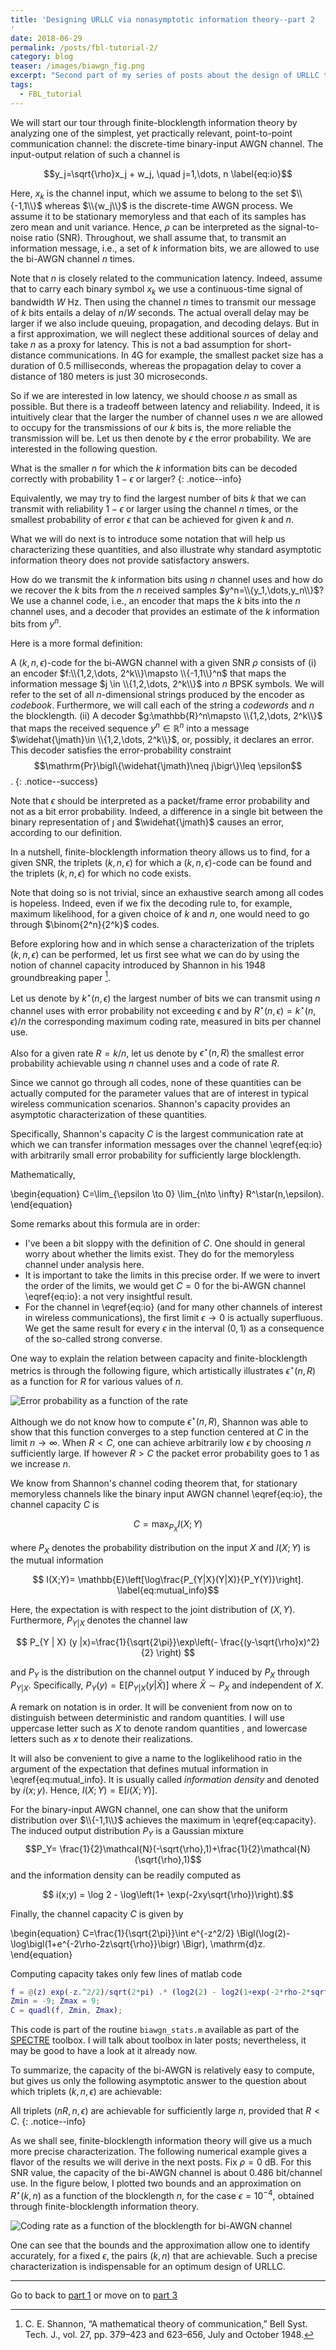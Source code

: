 ```yaml
---
title: 'Designing URLLC via nonasymptotic information theory--part 2
'
date: 2018-06-29
permalink: /posts/fbl-tutorial-2/
category: blog
teaser: /images/biawgn_fig.png
excerpt: "Second part of my series of posts about the design of URLLC through finite-blocklength information theory: the binary-input AWGN channel and its fundamental limits."
tags:
  - FBL_tutorial
---
```

We will start our tour through finite-blocklength information theory by analyzing one of the simplest, yet practically relevant, point-to-point communication channel: the discrete-time binary-input AWGN channel.
The input-output relation of such a channel is

$$y_j=\sqrt{\rho}x_j + w_j, \quad j=1,\dots, n \label{eq:io}$$

Here, $x_k$ is the channel input, which we assume to belong to the set $\\{-1,1\\}$ whereas $\\{w_j\\}$ is the discrete-time AWGN process. We assume it to be stationary memoryless and that each of its samples has zero mean and unit variance. Hence, $\rho$ can be interpreted as the signal-to-noise ratio (SNR). Throughout, we shall assume that, to transmit an information message, i.e., a set of $k$ information bits, we are allowed to use the bi-AWGN channel $n$ times. 

Note that $n$ is closely related to the communication latency. Indeed, assume that to carry each binary symbol $x_k$ we use a continuous-time signal of bandwidth $W$ Hz. Then using the channel $n$ times to transmit our message of $k$ bits entails a delay of $n/W$ seconds. The actual overall delay may be larger if we also include queuing, propagation, and decoding delays. But in a first approximation, we will neglect these additional sources of delay and take $n$ as a  proxy for latency. This is not a bad assumption for short-distance communications. In 4G for example, the smallest packet size has a duration of 0.5 milliseconds, whereas the propagation delay to cover a distance of 180 meters is just 30 microseconds.


So if we are interested in low latency, we should choose $n$ as small as possible.  But there is a tradeoff between latency and reliability. Indeed, it is intuitively clear that the larger the number of channel uses $n$ we are allowed  to occupy for the transmissions of our $k$ bits is, the more reliable the transmission will be. Let us then denote by $\epsilon$ the error probability. We are interested in the following question. 


What is the smaller $n$ for which the $k$ information bits can be decoded correctly with probability $1-\epsilon$ or larger?
{: .notice--info}

Equivalently, we may try to find the largest number of bits $k$ that we can transmit  with reliability $1-\epsilon$ or larger using the channel $n$ times, or the smallest probability of error $\epsilon$ that can be achieved for given $k$ and $n$. 

What we will do next is to introduce some notation that will help us characterizing these quantities, and also illustrate why standard asymptotic information theory does not provide satisfactory answers. 

How do we transmit the $k$ information bits using $n$ channel uses and how do we recover the $k$ bits from the $n$ received samples $y^n=\\{y_1,\dots,y_n\\}$? We use a channel code, i.e., an encoder that maps the $k$ bits into the $n$ channel uses, and a decoder that provides an estimate of the $k$ information bits from $y^n$. 

Here is a more formal definition:

<!--TODO: Could include a figure of the enc-dec-->

A $(k,n,\epsilon)$-code for the bi-AWGN channel with a given SNR $\rho$ consists of (i)
an encoder $f:\\{1,2,\dots, 2^k\\}\mapsto \\{-1,1\\}^n$ that maps the information message $j \in \\{1,2,\dots, 2^k\\}$ into $n$ BPSK symbols. We will refer to the set of all $n$-dimensional strings produced by the encoder as *codebook*. Furthermore, we will call each of the string a *codewords* and $n$ the blocklength.
(ii) A decoder $g:\mathbb{R}^n\mapsto  \\{1,2,\dots, 2^k\\}$ that maps the received sequence $y^n \in \mathbb{R}^n$ into a message $\widehat{\jmath}\in \\{1,2,\dots, 2^k\\}$, or, possibly, it declares an error.
   This decoder satisfies the error-probability constraint
  $$\mathrm{Pr}\bigl\{\widehat{\jmath}\neq j\bigr\}\leq \epsilon$$.
{: .notice--success}

Note that $\epsilon$ should be interpreted as a packet/frame error probability and not as a bit error probability. Indeed, a difference in a single bit between the binary representation of $\jmath$ and $\widehat{\jmath}$ causes an error, according to our definition. 

In a nutshell, finite-blocklength information theory allows us to find, for a given SNR, the triplets $(k,n,\epsilon)$  for which a 
$(k,n,\epsilon)$-code can be found and the triplets $(k,n,\epsilon)$ for which no code exists.

Note that doing so is not trivial, since an exhaustive search among all codes is hopeless. Indeed, even if we fix the decoding rule to, for example, maximum likelihood, for a given choice of $k$ and $n$, one would need to go through $\binom{2^n}{2^k}$ codes.

Before exploring how and in which sense a characterization of  the triplets $(k,n,\epsilon)$ can be performed, let us first see what we can do by using the notion of channel capacity introduced by Shannon in his 1948 groundbreaking paper [^1].

Let us denote by $k^\star(n,\epsilon)$ the largest number of bits we can transmit using $n$ channel uses with error probability not exceeding $\epsilon$ and by $R^\star(n,\epsilon)=k^\star(n,\epsilon)/n$ the corresponding maximum coding rate, measured in bits per channel use.

Also for a given rate $R=k/n$, let us denote by $\epsilon^\star(n,R)$  the smallest error probability achievable using $n$ channel uses and a code of rate $R$. 

Since we cannot go through all codes, none of these quantities can be actually computed  for the parameter values that are of interest in typical wireless communication scenarios. Shannon's capacity provides an asymptotic characterization of these quantities.

Specifically, Shannon's capacity $C$ is the largest communication rate at which we can transfer information messages over the channel \eqref{eq:io} with arbitrarily small error probability for sufficiently large blocklength.


Mathematically,

\begin{equation}
	C=\lim_{\epsilon \to 0} \lim_{n\to \infty} R^\star(n,\epsilon). 
\end{equation}

Some remarks about this formula  are in order: 
- I've been a bit sloppy with the definition of $C$. One should in general worry about whether the limits exist. They do for the memoryless channel under analysis here.
- It is important to take the limits in this precise order. If we were to invert the order of the limits, we would get $C=0$ for the bi-AWGN channel \eqref{eq:io}: a not very insightful result.
- For the channel in \eqref{eq:io} (and for many other channels of interest in wireless communications), the first limit $\epsilon\to 0$ is actually superfluous. We get the same result for every $\epsilon$ in the interval $(0,1)$ as a consequence of the so-called strong converse.

One way to explain the relation between capacity and finite-blocklength metrics is through the following figure, which artistically illustrates $\epsilon^\star(n,R)$ as a function for $R$ for various values of $n$. 

![Error probability as a function of the rate](/images/fbl_intro.png)

Although we do not know how to compute $\epsilon^\star(n,R)$, Shannon was able to show that this function converges to a step function centered at $C$ in the limit $n\to\infty$. When $R<C$, one can achieve arbitrarily low $\epsilon$ by choosing $n$ sufficiently large. If however $R>C$ the packet error probability goes to $1$ as we increase $n$.

We know from Shannon's channel coding theorem that, for stationary memoryless channels like the binary input AWGN channel \eqref{eq:io}, the channel capacity $C$ is 

$$C=\max_{P_X} I(X;Y) \label{eq:capacity}$$

where $P_X$ denotes the probability distribution on the input $X$ and $I(X;Y)$ is the mutual information

$$ I(X;Y)= \mathbb{E}\left[\log\frac{P_{Y|X}(Y|X)}{P_Y(Y)}\right]. \label{eq:mutual_info}$$

Here, the expectation is with respect to the joint distribution of $(X,Y)$. Furthermore, $P_{Y |X}$ denotes the channel law

$$ P_{Y | X} (y |x)=\frac{1}{\sqrt{2\pi}}\exp\left(- \frac{(y-\sqrt{\rho}x)^2}{2} \right) $$

and $P_Y$ is the distribution on the channel output $Y$ induced by $P_X$ through $P_{Y | X}$. Specifically, $P_Y(y)=\mathrm{E}\left[P_{Y|X}(y|\bar{X})\right]$ where $\bar{X}\sim P_X$ and independent of $X$.

A remark on notation is in order. It will be convenient from now on to distinguish between deterministic and random quantities. I will use uppercase letter such as $X$ to denote random quantities , and lowercase letters such as $x$ to denote their realizations.

It will also be convenient to give a name to the loglikelihood ratio in the argument of the expectation that defines mutual information in \eqref{eq:mutual_info}. It is usually called *information density* and denoted  by $i(x;y)$.
Hence, $I(X;Y)=\mathrm{E}[i(X;Y)]$.



For the binary-input AWGN channel, one can show that the uniform distribution over $\\{-1,1\\}$ achieves the maximum in \eqref{eq:capacity}. The induced output distribution $P_Y$ is a Gaussian mixture $$P_Y= \frac{1}{2}\mathcal{N}(-\sqrt{\rho},1)+\frac{1}{2}\mathcal{N}(\sqrt{\rho},1)$$ and the information density can be readily computed as

$$ i(x;y) = \log 2 - \log\left(1+ \exp(-2xy\sqrt{\rho})\right).$$

Finally, the channel capacity $C$ is given by

\begin{equation}
  C=\frac{1}{\sqrt{2\pi}}\int e^{-z^2/2} \Bigl(\log(2)-\log\bigl(1+e^{-2\rho-2z\sqrt{\rho}}\bigr) \Bigr)\, 
  \mathrm{d}z.
\end{equation}

Computing capacity takes only few lines of matlab code 

```matlab
f = @(z) exp(-z.^2/2)/sqrt(2*pi) .* (log2(2) - log2(1+exp(-2*rho-2*sqrt(rho)*z)));
Zmin = -9; Zmax = 9;
C = quadl(f, Zmin, Zmax);
```
This code is part of the routine ```biawgn_stats.m``` available as part of the [SPECTRE](https://github.com/yp-mit/spectre) toolbox. I will talk about toolbox in later posts; nevertheless, it may be good to have a look at it already now.

To summarize, the capacity of the bi-AWGN is relatively easy to compute, but gives us only the following asymptotic answer to the question about which triplets $(k,n,\epsilon)$ are achievable: 

All triplets $(nR,n,\epsilon)$ are achievable for sufficiently large $n$, provided that $R<C$. 
{: .notice--info}

As we shall see, finite-blocklength information theory will give us a much more precise characterization. 
The following numerical example gives a flavor of the results we will derive in the next posts. Fix $\rho=0$ dB. For this SNR value, the capacity of the bi-AWGN channel is about $0.486$ bit/channel use.
In the figure below, I plotted two bounds and an approximation on $R^\star(k,n)$ as a function of the blocklength $n$, for the case $\epsilon=10^{-4}$, obtained through finite-blocklength information theory.

 
![Coding rate as a function of the blocklength for bi-AWGN channel](/images/biawgn_fig.png)

One can see that the bounds and the approximation allow one to identify accurately, for a fixed $\epsilon$, the pairs $(k,n)$ that are achievable. Such a precise characterization is indispensable for an optimum design of URLLC.






***
Go to  back to [part 1](/posts/fbl-tutorial-1/)
or move on to [part 3](/posts/fbl-tutorial-3/)

[^1]: C. E. Shannon, “A mathematical theory of communication,” Bell Syst. Tech. J., vol. 27, pp. 379–423 and 623–656, July and October 1948.


